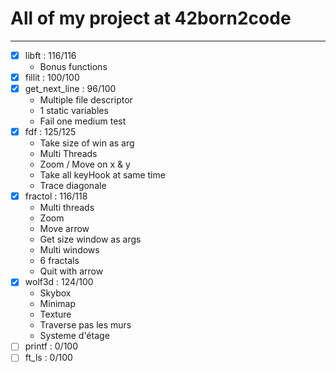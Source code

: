 All of my project at 42born2code
================================

--------------------------------


- [X] libft : 116/116
	* Bonus functions
- [X] fillit : 100/100
- [X] get_next_line : 96/100
	* Multiple file descriptor
	* 1 static variables
	* Fail one medium test
- [X] fdf : 125/125
	* Take size of win as arg
	* Multi Threads
	* Zoom / Move on x & y
	* Take all keyHook at same time
	* Trace diagonale
- [X] fractol : 116/118
	* Multi threads
	* Zoom
	* Move arrow
	* Get size window as args
	* Multi windows
	* 6 fractals
	* Quit with arrow
- [X] wolf3d : 124/100
	* Skybox
	* Minimap
	* Texture
	* Traverse pas les murs
	* Systeme d'étage
- [ ] printf : 0/100
- [ ] ft_ls : 0/100

